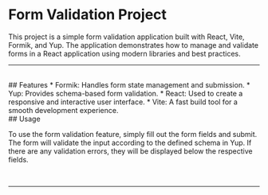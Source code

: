 # Form Validation Project
<p>This project is a simple form validation application built with React, Vite, Formik, and Yup. The application demonstrates how to manage and validate forms in a React application using modern libraries and best practices.</p>
<hr/> <br/>
## Features
*  Formik: Handles form state management and submission.
*  Yup: Provides schema-based form validation.
*  React: Used to create a responsive and interactive user interface.
*  Vite: A fast build tool for a smooth development experience.
<br/>
##  Usage
<p>To use the form validation feature, simply fill out the form fields and submit. The form will validate the input according to the defined schema in Yup. If there are any validation errors, they will be displayed below the respective fields.</p>
<br/>
<hr/>

